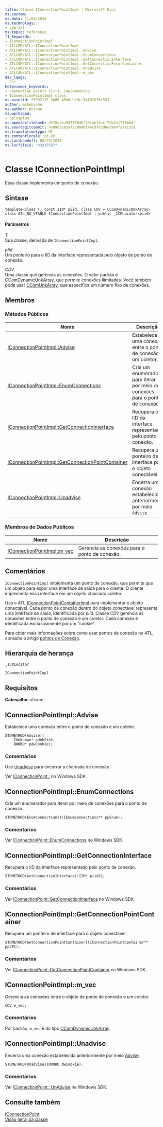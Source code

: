 ```yaml
---
title: Classe IConnectionPointImpl | Microsoft Docs
ms.custom: ''
ms.date: 11/04/2016
ms.technology:
- cpp-atl
ms.topic: reference
f1_keywords:
- IConnectionPointImpl
- ATLCOM/ATL::IConnectionPointImpl
- ATLCOM/ATL::IConnectionPointImpl::Advise
- ATLCOM/ATL::IConnectionPointImpl::EnumConnections
- ATLCOM/ATL::IConnectionPointImpl::GetConnectionInterface
- ATLCOM/ATL::IConnectionPointImpl::GetConnectionPointContainer
- ATLCOM/ATL::IConnectionPointImpl::Unadvise
- ATLCOM/ATL::IConnectionPointImpl::m_vec
dev_langs:
- C++
helpviewer_keywords:
- connection points [C++], implementing
- IConnectionPointImpl class
ms.assetid: 27992115-3b86-45dd-bc9e-54f32876c557
author: mikeblome
ms.author: mblome
ms.workload:
- cplusplus
ms.openlocfilehash: d578aeea847ff04bf29fab11ecf7db2a1776b04f
ms.sourcegitcommit: 9a0905c03a73c904014ec9fd3d6e59e4fa7813cd
ms.translationtype: MT
ms.contentlocale: pt-BR
ms.lasthandoff: 08/29/2018
ms.locfileid: "43217597"
---
```

# <a name="iconnectionpointimpl-class"></a>Classe IConnectionPointImpl
Essa classe implementa um ponto de conexão.  
  
## <a name="syntax"></a>Sintaxe  
  
```
template<class T, const IID* piid, class CDV = CComDynamicUnkArray>  
class ATL_NO_VTABLE IConnectionPointImpl : public _ICPLocator<piid>
```  
  
#### <a name="parameters"></a>Parâmetros  
 *T*  
 Sua classe, derivada de `IConnectionPointImpl`.  
  
 *piid*  
 Um ponteiro para o IID da interface representada pelo objeto de ponto de conexão.  
  
 *CDV*  
 Uma classe que gerencia as conexões. O valor padrão é [CComDynamicUnkArray](../../atl/reference/ccomdynamicunkarray-class.md), que permite conexões ilimitadas. Você também pode usar [CComUnkArray](../../atl/reference/ccomunkarray-class.md), que especifica um número fixo de conexões.  
  
## <a name="members"></a>Membros  
  
### <a name="public-methods"></a>Métodos Públicos  
  
|Nome|Descrição|  
|----------|-----------------|  
|[IConnectionPointImpl::Advise](#advise)|Estabelece uma conexão entre o ponto de conexão e um coletor.|  
|[IConnectionPointImpl::EnumConnections](#enumconnections)|Cria um enumerador para iterar por meio de conexões para o ponto de conexão.|  
|[IConnectionPointImpl::GetConnectionInterface](#getconnectioninterface)|Recupera o IID da interface representado pelo ponto de conexão.|  
|[IConnectionPointImpl::GetConnectionPointContainer](#getconnectionpointcontainer)|Recupera um ponteiro de interface para o objeto conectável.|  
|[IConnectionPointImpl::Unadvise](#unadvise)|Encerra uma conexão estabelecida anteriormente por meio `Advise`.|  
  
### <a name="public-data-members"></a>Membros de Dados Públicos  
  
|Nome|Descrição|  
|----------|-----------------|  
|[IConnectionPointImpl::m_vec](#m_vec)|Gerencia as conexões para o ponto de conexão.|  
  
## <a name="remarks"></a>Comentários  
 `IConnectionPointImpl` implementa um ponto de conexão, que permite que um objeto para expor uma interface de saída para o cliente. O cliente implementa essa interface em um objeto chamado coletor.  
  
 Usa o ATL [IConnectionPointContainerImpl](../../atl/reference/iconnectionpointcontainerimpl-class.md) para implementar o objeto conectável. Cada ponto de conexão dentro do objeto conectável representa uma interface de saída, identificada por *piid*. Classe *CDV* gerencia as conexões entre o ponto de conexão e um coletor. Cada conexão é identificada exclusivamente por um "cookie".  
  
 Para obter mais informações sobre como usar pontos de conexão no ATL, consulte o artigo [pontos de Conexão](../../atl/atl-connection-points.md).  
  
## <a name="inheritance-hierarchy"></a>Hierarquia de herança  
 `_ICPLocator`  
  
 `IConnectionPointImpl`  
  
## <a name="requirements"></a>Requisitos  
 **Cabeçalho:** atlcom  
  
##  <a name="advise"></a>  IConnectionPointImpl::Advise  
 Estabelece uma conexão entre o ponto de conexão e um coletor.  
  
```
STDMETHOD(Advise)(
    IUnknown* pUnkSink,
    DWORD* pdwCookie);
```  
  
### <a name="remarks"></a>Comentários  
 Use [Unadvise](#unadvise) para encerrar a chamada de conexão.  
  
 Ver [IConnectionPoint::](/windows/desktop/api/ocidl/nf-ocidl-iconnectionpoint-advise) no Windows SDK.  
  
##  <a name="enumconnections"></a>  IConnectionPointImpl::EnumConnections  
 Cria um enumerador para iterar por meio de conexões para o ponto de conexão.  
  
```
STDMETHOD(EnumConnections)(IEnumConnections** ppEnum);
```  
  
### <a name="remarks"></a>Comentários  
 Ver [IConnectionPoint::EnumConnections](/windows/desktop/api/ocidl/nf-ocidl-iconnectionpoint-enumconnections) no Windows SDK.  
  
##  <a name="getconnectioninterface"></a>  IConnectionPointImpl::GetConnectionInterface  
 Recupera o IID da interface representado pelo ponto de conexão.  
  
```
STDMETHOD(GetConnectionInterface)(IID* piid2);
```  
  
### <a name="remarks"></a>Comentários  
 Ver [IConnectionPoint::GetConnectionInterface](/windows/desktop/api/ocidl/nf-ocidl-iconnectionpoint-getconnectioninterface) no Windows SDK.  
  
##  <a name="getconnectionpointcontainer"></a>  IConnectionPointImpl::GetConnectionPointContainer  
 Recupera um ponteiro de interface para o objeto conectável.  
  
```
STDMETHOD(GetConnectionPointContainer)(IConnectionPointContainer** ppCPC);
```  
  
### <a name="remarks"></a>Comentários  
 Ver [IConnectionPoint::GetConnectionPointContainer](/windows/desktop/api/ocidl/nf-ocidl-iconnectionpoint-getconnectionpointcontainer) no Windows SDK.  
  
##  <a name="m_vec"></a>  IConnectionPointImpl::m_vec  
 Gerencia as conexões entre o objeto de ponto de conexão e um coletor.  
  
```
CDV m_vec;
```     
  
### <a name="remarks"></a>Comentários  
 Por padrão, `m_vec` é do tipo [CComDynamicUnkArray](../../atl/reference/ccomdynamicunkarray-class.md).  
  
##  <a name="unadvise"></a>  IConnectionPointImpl::Unadvise  
 Encerra uma conexão estabelecida anteriormente por meio [Advise](#advise).  
  
```
STDMETHOD(Unadvise)(DWORD dwCookie);
```  
  
### <a name="remarks"></a>Comentários  
 Ver [IConnectionPoint:: UnAdvise](/windows/desktop/api/ocidl/nf-ocidl-iconnectionpoint-unadvise) no Windows SDK.  
  
## <a name="see-also"></a>Consulte também  
 [IConnectionPoint](/windows/desktop/api/ocidl/nn-ocidl-iconnectionpoint)   
 [Visão geral da classe](../../atl/atl-class-overview.md)
